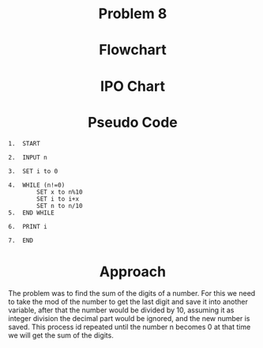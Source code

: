 <h1 align=center> <b>Problem 8</b>


<h1 align=center>Flowchart</h1>

<h1 align=center>IPO Chart</h1>

<h1 align=center>Pseudo Code</h1>

```
1.	START

2.	INPUT n

3.	SET i to 0 

4.	WHILE (n!=0)
        SET x to n%10
        SET i to i+x 
        SET n to n/10 
5.	END WHILE

6.	PRINT i

7.	END 
```


<h1 align=center>Approach</h1>

The problem was to find the sum of the digits of a number. For this we need to take the mod of the number to get the last digit and save it into another variable, after that the number would be divided by 10, assuming it as integer division the decimal part would be ignored, and the new number is saved. This process id repeated until the number n becomes 0 at that time we will get the sum of the digits. 